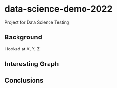 # data-science-demo-2022
Project for Data Science Testing

## Background

I looked at X, Y, Z

## Interesting Graph

## Conclusions

